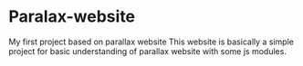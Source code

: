 # Paralax-website
My first project based on parallax website 
This website is basically a simple project for basic understanding of parallax website with some js modules.
